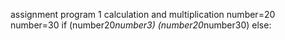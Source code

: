 assignment program 1
calculation and multiplication
number=20
number=30
if (number20*number3)
    (number20*number30)
else:
